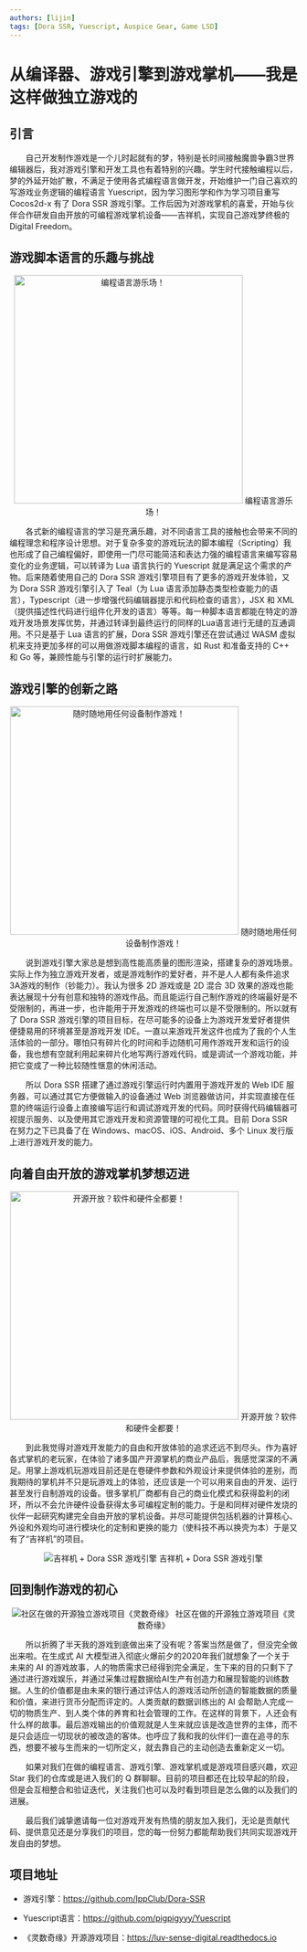 ```yaml
---
authors: [lijin]
tags: [Dora SSR, Yuescript, Auspice Gear, Game LSD]
---
```


# 从编译器、游戏引擎到游戏掌机——我是这样做独立游戏的

## 引言

&emsp;&emsp;自己开发制作游戏是一个儿时起就有的梦，特别是长时间接触魔兽争霸3世界编辑器后，我对游戏引擎和开发工具也有着特别的兴趣。学生时代接触编程以后，梦的外延开始扩散，不满足于使用各式编程语言做开发，开始维护一门自己喜欢的写游戏业务逻辑的编程语言 Yuescript，因为学习图形学和作为学习项目重写 Cocos2d-x 有了 Dora SSR 游戏引擎。工作后因为对游戏掌机的喜爱，开始与伙伴合作研发自由开放的可编程游戏掌机设备——吉祥机，实现自己游戏梦终极的 Digital Freedom。

<!-- truncate -->

## 游戏脚本语言的乐趣与挑战

<p align="center">
  <img src={require('@site/static/img/3.png').default} alt='编程语言游乐场！' height='400px'/>
   编程语言游乐场！
</p>

&emsp;&emsp;各式新的编程语言的学习是充满乐趣，对不同语言工具的接触也会带来不同的编程理念和程序设计思想。对于复杂多变的游戏玩法的脚本编程（Scripting）我也形成了自己编程偏好，即使用一门尽可能简洁和表达力强的编程语言来编写容易变化的业务逻辑，可以转译为 Lua 语言执行的 Yuescript 就是满足这个需求的产物。后来随着使用自己的 Dora SSR 游戏引擎项目有了更多的游戏开发体验，又为 Dora SSR 游戏引擎引入了 Teal（为 Lua 语言添加静态类型检查能力的语言），Typescript（进一步增强代码编辑器提示和代码检查的语言），JSX 和 XML（提供描述性代码进行组件化开发的语言）等等。每一种脚本语言都能在特定的游戏开发场景发挥优势，并通过转译到最终运行的同样的Lua语言进行无缝的互通调用。不只是基于 Lua 语言的扩展，Dora SSR 游戏引擎还在尝试通过 WASM 虚拟机来支持更加多样的可以用做游戏脚本编程的语言，如 Rust 和准备支持的 C++ 和 Go 等，兼顾性能与引擎的运行时扩展能力。

## 游戏引擎的创新之路

<p align="center">
  <img src={require('@site/static/img/2.png').default} alt='随时随地用任何设备制作游戏！' height='400px'/>
   随时随地用任何设备制作游戏！
</p>

&emsp;&emsp;说到游戏引擎大家总是想到高性能高质量的图形渲染，搭建复杂的游戏场景。实际上作为独立游戏开发者，或是游戏制作的爱好者，并不是人人都有条件追求3A游戏的制作（钞能力）。我认为很多 2D 游戏或是 2D 混合 3D 效果的游戏也能表达展现十分有创意和独特的游戏作品。而且能运行自己制作游戏的终端最好是不受限制的，再进一步，也许能用于开发游戏的终端也可以是不受限制的。所以就有了 Dora SSR 游戏引擎的项目目标，在尽可能多的设备上为游戏开发爱好者提供便捷易用的环境甚至是游戏开发 IDE。一直以来游戏开发这件也成为了我的个人生活体验的一部分。哪怕只有碎片化的时间和手边随机可用作游戏开发和运行的设备，我也想有空就利用起来碎片化地写两行游戏代码，或是调试一个游戏功能，并把它变成了一种比较随性惬意的休闲活动。

&emsp;&emsp;所以 Dora SSR 搭建了通过游戏引擎运行时内置用于游戏开发的 Web IDE 服务器，可以通过其它方便做输入的设备通过 Web 浏览器做访问，并实现直接在任意的终端运行设备上直接编写运行和调试游戏开发的代码。同时获得代码编辑器可视提示服务、以及使用其它游戏开发和资源管理的可视化工具。目前 Dora SSR 在努力之下已具备了在 Windows、macOS、iOS、Android、多个 Linux 发行版上进行游戏开发的能力。

## 向着自由开放的游戏掌机梦想迈进

<p align="center">
  <img src={require('@site/static/img/1.png').default} alt='开源开放？软件和硬件全都要！' height='400px'/>
   开源开放？软件和硬件全都要！
</p>

&emsp;&emsp;到此我觉得对游戏开发能力的自由和开放体验的追求还远不到尽头。作为喜好各式掌机的老玩家，在体验了诸多国产开源掌机的商业产品后，我感觉深深的不满足。用掌上游戏机玩游戏目前还是在卷硬件参数和外观设计来提供体验的差别，而我期待的掌机并不只是玩游戏上的体验，还应该是一个可以用来自由的开发、运行甚至发行自制游戏的设备。很多掌机厂商都有自己的商业化模式和获得盈利的闭环，所以不会允许硬件设备获得太多可编程定制的能力。于是和同样对硬件发烧的伙伴一起研究构建完全自由开放的掌机设备。并尽可能提供包括机器的计算核心、外设和外观均可进行模块化的定制和更换的能力（使科技不再以换壳为本）于是又有了“吉祥机”的项目。

<p align="center">
  <img src={require('@site/static/img/auspice-gear.png').default} alt='吉祥机 + Dora SSR 游戏引擎'/>
  吉祥机 + Dora SSR 游戏引擎
</p>

## 回到制作游戏的初心

<p align="center">
  <img src={require('@site/static/img/lsd-banner.jpg').default} alt='社区在做的开源独立游戏项目《灵数奇缘》'/>
   社区在做的开源独立游戏项目《灵数奇缘》
</p>

&emsp;&emsp;所以折腾了半天我的游戏到底做出来了没有呢？答案当然是做了，但没完全做出来啦。在生成式 AI 大模型进入彻底火爆前夕的2020年我们就想象了一个关于未来的 AI 的游戏故事，人的物质需求已经得到完全满足，生下来的目的只剩下了通过进行游戏娱乐，并通过采集过程数据给AI生产有创造力和展现智能的训练数据。人生的价值都是由未来的银行通过评估人的游戏活动所创造的智能数据的质量和价值，来进行货币分配而评定的。人类贡献的数据训练出的 AI 会帮助人完成一切的物质生产、到人类个体的养育和社会管理的工作。在这样的背景下，人还会有什么样的故事。最后游戏输出的价值观就是人生来就应该是改造世界的主体，而不是只会适应一切现状的被改造的客体。也呼应了我和我的伙伴们一直在追寻的东西，想要不被与生而来的一切所定义，就去靠自己的主动创造去重新定义一切。

&emsp;&emsp;如果对我们在做的编程语言、游戏引擎、游戏掌机或是游戏项目感兴趣，欢迎 Star 我们的仓库或是进入我们的 Q 群聊聊。目前的项目都还在比较早起的阶段，但是会互相整合和验证迭代，关注我们也可以及时看到项目是怎么做的以及我们的进展。

&emsp;&emsp;最后我们诚挚邀请每一位对游戏开发有热情的朋友加入我们，无论是贡献代码、提供意见还是分享我们的项目，您的每一份努力都能帮助我们共同实现游戏开发自由的梦想。

## 项目地址

* 游戏引擎：https://github.com/IppClub/Dora-SSR

* Yuescript语言：https://github.com/pigpigyyy/Yuescript

* 《灵数奇缘》开源游戏项目：https://luv-sense-digital.readthedocs.io
